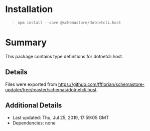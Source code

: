 # Installation
> `npm install --save @schemastore/dotnetcli.host`

# Summary
This package contains type definitions for dotnetcli.host.

## Details
Files were exported from https://github.com/ffflorian/schemastore-updater/tree/master/schemas/dotnetcli.host.

## Additional Details
* Last updated: Thu, Jul 25, 2019, 17:59:05 GMT
* Dependencies: none
